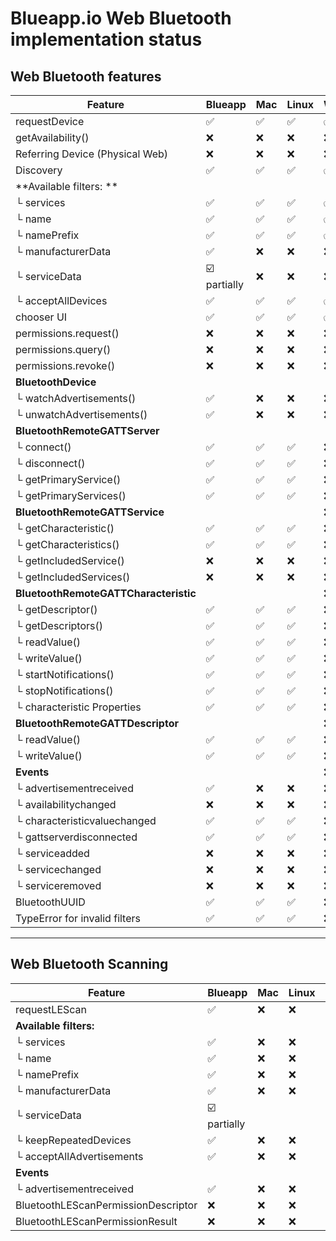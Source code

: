 # Blueapp.io Web Bluetooth implementation status


## Web Bluetooth features

Feature                                 |   Blueapp | Mac | Linux | Windows | 
--------------------------------------- |   :-------- | :-----------|:------|:----------|
requestDevice                           |   ✅ |	 ✅ |	 ✅ |		 ✅ |
getAvailability()                       |   ❌ |		❌ |	❌ |	❌ |
Referring Device (Physical Web)         |   ❌ |		❌ |	❌ |		❌ |
Discovery                               |   ✅  |		✅ |		 ✅ |		✅ |
**Available filters: **                     |                  |				|		   |				|
└ services                              |   ✅ | 	✅ |		✅ |		✅ |
└ name                                  |   ✅ | ✅ |	✅ |		✅ |
└ namePrefix                            |   ✅  |		✅ |	✅ |	✅ |
└ manufacturerData                      |   ✅  |		❌		|		 ❌ |	❌		|
└ serviceData                           |   ☑️ partially  |		❌	|	❌   |	❌		|
└ acceptAllDevices                      |   ✅ | 			✅ 	|		✅    |			✅	|
chooser UI                              |   ✅ |		✅ 	|		✅  |	✅			|
permissions.request()                   |   ❌    | 	❌		|	❌   |		❌		|
permissions.query()                     |   ❌  |			❌	|		❌  |		❌		|
permissions.revoke()                    |   ❌   |		❌	|	❌	   |		❌ 		|
**BluetoothDevice**                    |                  | 				|		   |				|
└ watchAdvertisements()                 |   ✅ | 		❌		|		❌   |❌|
└ unwatchAdvertisements()               |   ✅ | 	❌			|		  ❌ |	❌			|
**BluetoothRemoteGATTServer**               |                  |				|		   |				|
└ connect()                             |   ✅ |			 ✅	|		 ✅   |			❌	|
└ disconnect()                          |   ✅  |			 ✅	|		 ✅   |		❌		|
└ getPrimaryService()                  |   ✅ |		✅		|	✅	   |		❌		|
└ getPrimaryServices()                  |   ✅ |	✅			|	✅	   |		❌		|
**BluetoothRemoteGATTService**              |                  |				|		   |		❌		|
└ getCharacteristic()                   |   ✅ |		✅		|		✅   |			❌	|
└ getCharacteristics()                  |   ✅ |		✅		|		✅   |		❌		|
└ getIncludedService()                  |   ❌     |		❌ 		|	❌ 	   |		❌		|
└ getIncludedServices()                 |   ❌ |		❌ 		|	❌ 	   |			❌	|
**BluetoothRemoteGATTCharacteristic**       |                  |				|		   |		❌		|
└ getDescriptor()                       |   ✅ |			✅	|		✅   |			❌	|
└ getDescriptors()                      |   ✅ |			✅	|		✅   |			❌	|
└ readValue()                           |   ✅ |			✅	|	✅	   |			❌	|
└ writeValue()                          |   ✅ |	✅			|	✅	   |			❌	|
└ startNotifications()                  |   ✅ |		✅	|		 ✅  |			❌	|
└ stopNotifications()                   |   ✅ |		✅		|	✅	   |			❌	|
└ characteristic Properties             |   ✅ |	✅			|	✅	   |			❌	|
**BluetoothRemoteGATTDescriptor**           |                  |				|		   |				❌|
└ readValue()                           |   ✅ |		✅		|	✅	   |			❌	|
└ writeValue()                          |   ✅ |	✅			|	✅	   |			❌	|
**Events**                                  |                  |				|		   |			❌	|
└ advertisementreceived                 |   ✅ |		❌		|	❌	   |			❌	|
└ availabilitychanged                   |   ❌ |			❌	|	❌	   |			❌	|
└ characteristicvaluechanged            |   ✅ |		✅		|		✅   |			❌	|
└ gattserverdisconnected                |   ✅ |		✅		|	✅	   |			❌	|
└ serviceadded                          |   ❌ |		❌		|	❌	   |			❌	|
└ servicechanged                        |   ❌     |		❌		|		❌   |			❌	|
└ serviceremoved                        |   ❌ |		❌		|	❌	   |			❌	|
BluetoothUUID                           |   ✅ | 		✅		|		✅   |			❌	|
TypeError for invalid filters               |   ✅ | 		✅		|	✅	   |			❌	|


----------

## Web Bluetooth Scanning


Feature                                 |   Blueapp | Mac | Linux | Windows | 
--------------------------------------- |   :-------- | :-----------|:------|:----------|
requestLEScan                           |   ✅ |	❌	|  ❌ |	❌	|
**Available filters:**                      |            |			|	   |		|
└ services                              |   ✅ | ❌	|		 ❌  |			❌	|
└ name                                  |   ✅ | 	❌	|		❌   |			❌	|
└ namePrefix                            |   ✅ |	❌	|		❌   |		❌		|
└ manufacturerData                      |   ✅ |	❌	|	❌	   |		❌		|
└ serviceData                           |   ☑️ partially  |		|		   |	❌	|
└ keepRepeatedDevices                   |   ✅ | 	❌	|	❌	  |		❌	|
└ acceptAllAdvertisements               |   ✅ | 	❌	|	❌	   |	❌	|
**Events**                                  |            |			|	  |			|
└ advertisementreceived                 |   ✅ |	❌	|	❌	   |			❌	|
BluetoothLEScanPermissionDescriptor     |   ❌ |	❌	|	❌	  |		❌|
BluetoothLEScanPermissionResult         |   ❌ |	❌		|	❌   |	❌	|